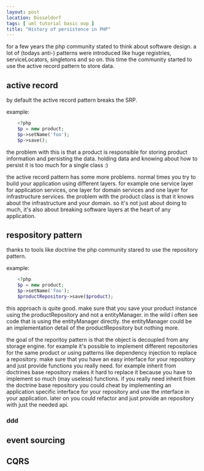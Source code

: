 ```yaml
---
layout: post
location: Düsseldorf
tags: [ uml tutorial basic oop ]
title: "History of persistence in PHP"
---
```


for a few years the php community stated to think about software design.
a lot of (todays anti-) patterns were introduced like huge registries, serviceLocators, singletons and so on.
this time the community started to use the active record pattern to store data.

## active record
by default the active record pattern breaks the SRP.

example:

```php
    <?php
    $p = new product;
    $p->setName('foo');
    $p->save();

```

the problem with this is that a product is responsible for storing product information and persisting the data.
holding data and knowing about how to persist it is too much for a single class :)

the active record pattern has some more problems.
normal times you try to build your application using different layers.
for example one service layer for application services, one layer for domain services and one layer for infrastructure services.
the problem with the product class is that it knows about the infrastructure and your domain.
so it's not just about doing to much, it's also about breaking software layers at the heart of any application.

## respository pattern
thanks to tools like doctrine the php community stared to use the repository pattern.

example:

```php
    <?php
    $p = new product;
    $p->setName('foo');
    $productRepository->save($product);
```

this approach is quite good. make sure that you save your product instance using the productRepository and not a entityManager.
in the wild i often see code that is using the entityManager directly.
the entityManager could be an implementation detail of the productRepository but nothing more.

the goal of the reporitoy pattern is that the object is decoupled from any storage engine.
for example it's possible to implement different repositories for the same product or using patterns like dependency
injection to replace a repository. make sure that you have an easy interface for your repository and just provide functions
you really need. for example inherit from doctrines base repository makes it hard to replace it because you have to implement
so much (may useless) functions. if you really need inherit from the doctrine base repository you could cheat by implementing
an application specific interface for your repository and use the interface in your application.
later on you could refactor and just provide an repository with just the needed api.

### ddd

## event sourcing


## CQRS
